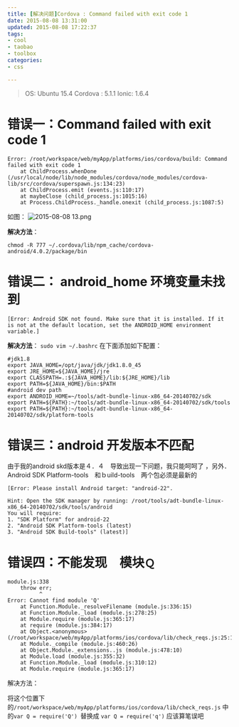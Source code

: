 ```yaml
---
title: [解决问题]Cordova : Command failed with exit code 1
date: 2015-08-08 13:31:00
updated: 2015-08-08 17:22:37
tags: 
- cool
- taobao
- toolbox
categories: 
- css

---
```

> OS: Ubuntu 15.4
> Cordova : 5.1.1 
> Ionic: 1.6.4

# 错误一：Command failed with exit code 1

    Error: /root/workspace/web/myApp/platforms/ios/cordova/build: Command failed with exit code 1
        at ChildProcess.whenDone (/usr/local/node/lib/node_modules/cordova/node_modules/cordova-lib/src/cordova/superspawn.js:134:23)
        at ChildProcess.emit (events.js:110:17)
        at maybeClose (child_process.js:1015:16)
        at Process.ChildProcess._handle.onexit (child_process.js:1087:5)

如图：
![2015-08-08 13.png][1]


<!--more-->


**解决方法**：

    chmod -R 777 ~/.cordova/lib/npm_cache/cordova-android/4.0.2/package/bin

# 错误二： android_home 环境变量未找到

    [Error: Android SDK not found. Make sure that it is installed. If it is not at the default location, set the ANDROID_HOME environment variable.]

**解决方法**：
`sudo vim ~/.bashrc`
在下面添加如下配置：

    #jdk1.8
    export JAVA_HOME=/opt/java/jdk/jdk1.8.0_45
    export JRE_HOME=${JAVA_HOME}/jre
    export CLASSPATH=.:${JAVA_HOME}/lib:${JRE_HOME}/lib
    export PATH=${JAVA_HOME}/bin:$PATH
    #android dev path
    export ANDROID_HOME=~/tools/adt-bundle-linux-x86_64-20140702/sdk
    export PATH=${PATH}:~/tools/adt-bundle-linux-x86_64-20140702/sdk/tools
    export PATH=${PATH}:~/tools/adt-bundle-linux-x86_64-20140702/sdk/platform-tools

# 错误三：android 开发版本不匹配
由于我的android skd版本是４．４　导致出现一下问题，我只能呵呵了  ，另外．Android SDK Platform-tools　和ｂuild-tools　两个包必须是最新的

    [Error: Please install Android target: "android-22".
    
    Hint: Open the SDK manager by running: /root/tools/adt-bundle-linux-x86_64-20140702/sdk/tools/android
    You will require:
    1. "SDK Platform" for android-22
    2. "Android SDK Platform-tools (latest)
    3. "Android SDK Build-tools" (latest)]

# 错误四：不能发现　模块`Ｑ`

    module.js:338
        throw err;
              ^
    Error: Cannot find module 'Q'
        at Function.Module._resolveFilename (module.js:336:15)
        at Function.Module._load (module.js:278:25)
        at Module.require (module.js:365:17)
        at require (module.js:384:17)
        at Object.<anonymous> (/root/workspace/web/myApp/platforms/ios/cordova/lib/check_reqs.js:25:13)
        at Module._compile (module.js:460:26)
        at Object.Module._extensions..js (module.js:478:10)
        at Module.load (module.js:355:32)
        at Function.Module._load (module.js:310:12)
        at Module.require (module.js:365:17)

解决方法：

将这个位置下的`/root/workspace/web/myApp/platforms/ios/cordova/lib/check_reqs.js` 中的`var Q = require('Q') `替换成 `var Q = require('q')`
应该算笔误吧

[1]: https://imgs.gnux.cn/usr/uploads/2015/08/4287214618.png